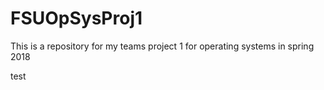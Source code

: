 # FSUOpSysProj1
This is a repository for my teams project 1 for operating systems in spring 2018

test
